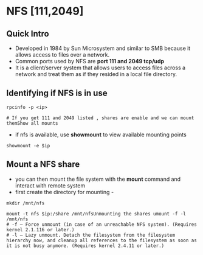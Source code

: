 # NFS \[111,2049]

## Quick Intro

* Developed in 1984 by Sun Microsystem and similar to SMB because it allows access to files over a network.
* Common ports used by NFS are **port 111 and 2049 tcp/udp**
* It is a client/server system that allows users to access files across a network and treat them as if they resided in a local file directory.

## Identifying if NFS is in use

```
rpcinfo -p <ip>

# If you get 111 and 2049 listed , shares are enable and we can mount themShow all mounts
```

* if nfs is available, use **showmount** to view available mounting points

```
showmount -e $ip
```

## Mount a NFS share

* you can then mount the file system with the **mount** command and interact with remote system
* first create the directory for mounting -

```
mkdir /mnt/nfs
```

```
mount -t nfs $ip:/share /mnt/nfsUnmounting the shares umount -f -l /mnt/nfs
# -f – Force unmount (in case of an unreachable NFS system). (Requires kernel 2.1.116 or later.)
# -l – Lazy unmount. Detach the filesystem from the filesystem hierarchy now, and cleanup all references to the filesystem as soon as it is not busy anymore. (Requires kernel 2.4.11 or later.)
```
